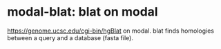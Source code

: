 # modal-blat: blat on modal

https://genome.ucsc.edu/cgi-bin/hgBlat on modal. blat finds homologies between a query and a database (fasta file).
